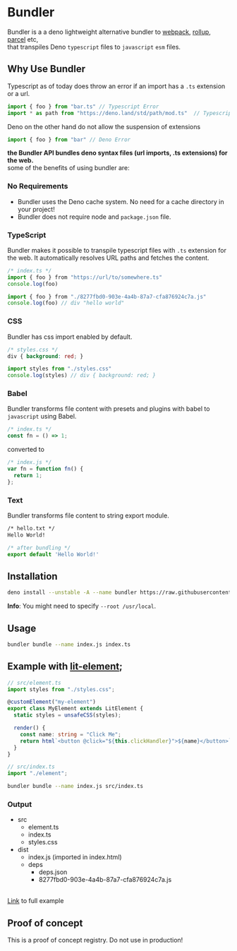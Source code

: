 # Bundler
Bundler is a a deno lightweight alternative bundler to [webpack](https://github.com/webpack/webpack), [rollup](https://github.com/rollup/rollup), [parcel](https://github.com/parcel-bundler/parcel) etc,  <br />
that transpiles Deno ```typescript``` files to ```javascript``` ```esm``` files. <br />

## Why Use Bundler
Typescript as of today does throw an error if an import has a ```.ts``` extension or a url.
```ts
import { foo } from "bar.ts" // Typescript Error
import * as path from "https://deno.land/std/path/mod.ts"  // Typescript Error
```

Deno on the other hand do not allow the suspension of extensions
```ts
import { foo } from "bar" // Deno Error
```

**the Bundler API bundles deno syntax files (url imports, .ts extensions) for the web.** <br />
some of the benefits of using bundler are: 

### No Requirements
- Bundler uses the Deno cache system. No need for a cache directory in your project!
- Bundler does not require node and `package.json` file.

### TypeScript
Bundler makes it possible to transpile typescript files with ```.ts``` extension for the web.
It automatically resolves URL paths and fetches the content.
  ```ts
/* index.ts */
import { foo } from "https://url/to/somewhere.ts"
console.log(foo)
```
```js
import { foo } from "./8277fbd0-903e-4a4b-87a7-cfa876924c7a.js"
console.log(foo) // div "hello world"
```

### CSS
Bundler has css import enabled by default.
```css
/* styles.css */
div { background: red; }
```
```js
import styles from "./styles.css"
console.log(styles) // div { background: red; }
```

### Babel
Bundler transforms file content with presets and plugins with babel to ```javascript``` using Babel. <br />
```ts
/* index.ts */
const fn = () => 1;
```
converted to
```js
/* index.js */
var fn = function fn() {
  return 1;
};
```

### Text
Bundler transforms file content to string export module.
```txt
/* hello.txt */
Hello World!
```
```js
/* after bundling */
export default 'Hello World!'
```

## Installation
```sh
deno install --unstable -A --name bundler https://raw.githubusercontent.com/timreichen/Bundler/master/cli.ts
```
**Info**: You might need to specify ```--root /usr/local```.

## Usage
```sh
bundler bundle --name index.js index.ts
```

## Example with [lit-element](https://github.com/Polymer/lit-element);
```ts
// src/element.ts
import styles from "./styles.css";

@customElement("my-element")
export class MyElement extends LitElement {
  static styles = unsafeCSS(styles);

  render() {
    const name: string = "Click Me";
    return html`<button @click="${this.clickHandler}">${name}</button>`;
  }
}
```
```ts
// src/index.ts
import "./element";
```

```sh
bundler bundle --name index.js src/index.ts
```
### Output
- src
  - element.ts
  - index.ts
  - styles.css
- dist
  - index.js (imported in index.html)
  - deps
    - deps.json
    - 8277fbd0-903e-4a4b-87a7-cfa876924c7a.js

<br /> [Link](https://github.com/timreichen/Bundler/tree/master/examples/example_3) to full example 

## Proof of concept
This is a proof of concept registry. Do not use in production!
